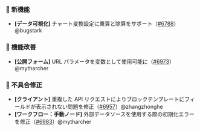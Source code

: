 ### 🎉 新機能

* **[データ可視化]** チャート変換設定に乗算と除算をサポート（[#6788](https://github.com/nocobase/nocobase/pull/6788)）@bugstark

### 🚀 機能改善

* **[公開フォーム]** URL パラメータを変数として使用可能に（[#6973](https://github.com/nocobase/nocobase/pull/6973)）@mytharcher

### 🐛 不具合修正

* **[クライアント]** 重複した API リクエストによりブロックテンプレートにフィールドが表示されない問題を修正（[#6957](https://github.com/nocobase/nocobase/pull/6957)）@zhangzhonghe
* **[ワークフロー：手動ノード]** 外部データソースを使用する際の初期化エラーを修正（[#6983](https://github.com/nocobase/nocobase/pull/6983)）@mytharcher

